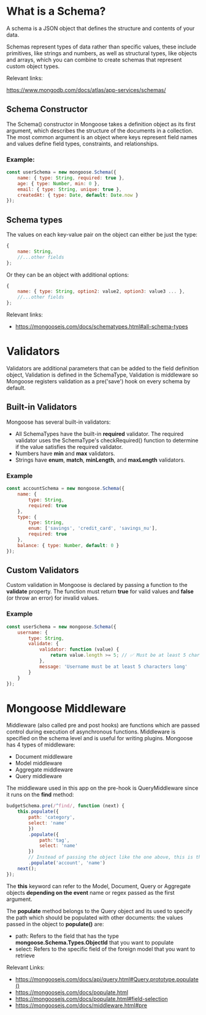 # **What is a Schema?**
A schema is a JSON object that defines the structure and contents of your data.

Schemas represent types of data rather than specific values, these include primitives, like strings and numbers,
as well as structural types, like objects and arrays, which you can combine to create schemas that represent custom object types.

Relevant links:

https://www.mongodb.com/docs/atlas/app-services/schemas/


## **Schema Constructor**

The Schema() constructor in Mongoose takes a definition object as its first argument, which describes the structure of the documents in a collection. The most common argument is an object where keys represent field names and values define field types, constraints, and relationships.

### Example:
```javascript
const userSchema = new mongoose.Schema({
    name: { type: String, required: true },
    age: { type: Number, min: 0 },
    email: { type: String, unique: true },
    createdAt: { type: Date, default: Date.now }
});
```
## Schema types 

The values on each key-value pair on the object can either be just the type:

```javascript
{
    name: String,
    //...other fields
};
```

Or they can be an object with additional options:

```javascript
{
    name: { type: String, option2: value2, option3: value3 ... },
    //...other fields
};
```

Relevant links:

- https://mongoosejs.com/docs/schematypes.html#all-schema-types

# Validators

Validators are additional parameters that can be added to the field definition object, Validation is defined in the SchemaType,
Validation is middleware so Mongoose registers validation as a pre('save') hook on every schema by default.

## Built-in Validators

Mongoose has several built-in validators:

- All SchemaTypes have the built-in **required** validator. The required validator uses the SchemaType's checkRequired() function to determine if the value satisfies the required validator.
- Numbers have **min** and **max** validators.
- Strings have **enum**, **match**, **minLength**, and **maxLength** validators.

### Example

```javascript
const accountSchema = new mongoose.Schema({
    name: {
        type: String,
        required: true
    },
    type: {
        type: String,
        enum: ['savings', 'credit_card', 'savings_nu'],
        required: true
    },
    balance: { type: Number, default: 0 }
});
```

## Custom Validators

Custom validation in Mongoose is declared by passing a function to the **validate** property. The function must return **true** for valid values and **false** (or throw an error) for invalid values.

### Example

```javascript
const userSchema = new mongoose.Schema({
    username: {
        type: String,
        validate: {
            validator: function (value) {
                return value.length >= 5; // ✅ Must be at least 5 characters
            },
            message: 'Username must be at least 5 characters long'
        }
    }
});
```

# Mongoose Middleware

Middleware (also called pre and post hooks) are functions which are passed control during execution of asynchronous functions. Middleware is specified on the schema level and is useful for writing plugins. Mongoose has 4 types of middleware:
- Document middleware
- Model middleware
- Aggregate middleware
- Query middleware

The middleware used in this app on the pre-hook is QueryMiddleware since it runs on the **find** method:

```javascript
budgetSchema.pre(/^find/, function (next) {
    this.populate({
        path: 'category',
        select: 'name'
        })
        .populate({
            path:'tag',
            select: 'name'
        })
        // Instead of passing the object like the one above, this is the shorthand form:
        .populate('account', 'name')
    next();
});
```

The **this** keyword can refer to the Model, Document, Query or Aggregate objects **depending on the event** name or regex passed as the first argument.

The **populate** method belongs to the Query object and its used to specify the path which should be populated with other documents: the values passed in the object to **populate()** are:  

- path: Refers to the field that has the type **mongoose.Schema.Types.ObjectId** that you want to populate
- select: Refers to the specific field of the foreign model that you want to retrieve

Relevant Links:

- https://mongoosejs.com/docs/api/query.html#Query.prototype.populate()
- https://mongoosejs.com/docs/populate.html
- https://mongoosejs.com/docs/populate.html#field-selection
- https://mongoosejs.com/docs/middleware.html#pre 
